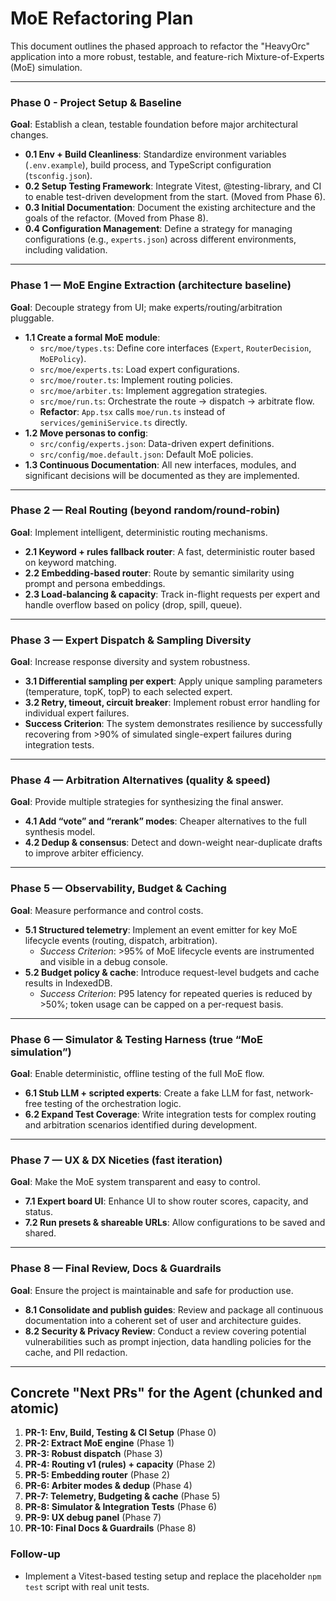 # MoE Refactoring Plan

This document outlines the phased approach to refactor the "HeavyOrc" application into a more robust, testable, and feature-rich Mixture-of-Experts (MoE) simulation.

---

### Phase 0 - Project Setup & Baseline

**Goal**: Establish a clean, testable foundation before major architectural changes.

*   **0.1 Env + Build Cleanliness**: Standardize environment variables (`.env.example`), build process, and TypeScript configuration (`tsconfig.json`).
*   **0.2 Setup Testing Framework**: Integrate Vitest, @testing-library, and CI to enable test-driven development from the start. (Moved from Phase 6).
*   **0.3 Initial Documentation**: Document the existing architecture and the goals of the refactor. (Moved from Phase 8).
*   **0.4 Configuration Management**: Define a strategy for managing configurations (e.g., `experts.json`) across different environments, including validation.

---

### Phase 1 — MoE Engine Extraction (architecture baseline)

**Goal**: Decouple strategy from UI; make experts/routing/arbitration pluggable.

*   **1.1 Create a formal MoE module**:
    *   `src/moe/types.ts`: Define core interfaces (`Expert`, `RouterDecision`, `MoEPolicy`).
    *   `src/moe/experts.ts`: Load expert configurations.
    *   `src/moe/router.ts`: Implement routing policies.
    *   `src/moe/arbiter.ts`: Implement aggregation strategies.
    *   `src/moe/run.ts`: Orchestrate the route → dispatch → arbitrate flow.
    *   **Refactor**: `App.tsx` calls `moe/run.ts` instead of `services/geminiService.ts` directly.
*   **1.2 Move personas to config**:
    *   `src/config/experts.json`: Data-driven expert definitions.
    *   `src/config/moe.default.json`: Default MoE policies.
*   **1.3 Continuous Documentation**: All new interfaces, modules, and significant decisions will be documented as they are implemented.

---

### Phase 2 — Real Routing (beyond random/round-robin)

**Goal**: Implement intelligent, deterministic routing mechanisms.

*   **2.1 Keyword + rules fallback router**: A fast, deterministic router based on keyword matching.
*   **2.2 Embedding-based router**: Route by semantic similarity using prompt and persona embeddings.
*   **2.3 Load-balancing & capacity**: Track in-flight requests per expert and handle overflow based on policy (drop, spill, queue).

---

### Phase 3 — Expert Dispatch & Sampling Diversity

**Goal**: Increase response diversity and system robustness.

*   **3.1 Differential sampling per expert**: Apply unique sampling parameters (temperature, topK, topP) to each selected expert.
*   **3.2 Retry, timeout, circuit breaker**: Implement robust error handling for individual expert failures.
*   **Success Criterion**: The system demonstrates resilience by successfully recovering from >90% of simulated single-expert failures during integration tests.

---

### Phase 4 — Arbitration Alternatives (quality & speed)

**Goal**: Provide multiple strategies for synthesizing the final answer.

*   **4.1 Add “vote” and “rerank” modes**: Cheaper alternatives to the full synthesis model.
*   **4.2 Dedup & consensus**: Detect and down-weight near-duplicate drafts to improve arbiter efficiency.

---

### Phase 5 — Observability, Budget & Caching

**Goal**: Measure performance and control costs.

*   **5.1 Structured telemetry**: Implement an event emitter for key MoE lifecycle events (routing, dispatch, arbitration).
    *   *Success Criterion*: >95% of MoE lifecycle events are instrumented and visible in a debug console.
*   **5.2 Budget policy & cache**: Introduce request-level budgets and cache results in IndexedDB.
    *   *Success Criterion*: P95 latency for repeated queries is reduced by >50%; token usage can be capped on a per-request basis.

---

### Phase 6 — Simulator & Testing Harness (true “MoE simulation”)

**Goal**: Enable deterministic, offline testing of the full MoE flow.

*   **6.1 Stub LLM + scripted experts**: Create a fake LLM for fast, network-free testing of the orchestration logic.
*   **6.2 Expand Test Coverage**: Write integration tests for complex routing and arbitration scenarios identified during development.

---

### Phase 7 — UX & DX Niceties (fast iteration)

**Goal**: Make the MoE system transparent and easy to control.

*   **7.1 Expert board UI**: Enhance UI to show router scores, capacity, and status.
*   **7.2 Run presets & shareable URLs**: Allow configurations to be saved and shared.

---

### Phase 8 — Final Review, Docs & Guardrails

**Goal**: Ensure the project is maintainable and safe for production use.

*   **8.1 Consolidate and publish guides**: Review and package all continuous documentation into a coherent set of user and architecture guides.
*   **8.2 Security & Privacy Review**: Conduct a review covering potential vulnerabilities such as prompt injection, data handling policies for the cache, and PII redaction.

---

## Concrete "Next PRs" for the Agent (chunked and atomic)
1.	**PR-1: Env, Build, Testing & CI Setup** (Phase 0)
2.	**PR-2: Extract MoE engine** (Phase 1)
3.	**PR-3: Robust dispatch** (Phase 3)
4.	**PR-4: Routing v1 (rules) + capacity** (Phase 2)
5.	**PR-5: Embedding router** (Phase 2)
6.	**PR-6: Arbiter modes & dedup** (Phase 4)
7.	**PR-7: Telemetry, Budgeting & cache** (Phase 5)
8.	**PR-8: Simulator & Integration Tests** (Phase 6)
9.	**PR-9: UX debug panel** (Phase 7)
10.	**PR-10: Final Docs & Guardrails** (Phase 8)
### Follow-up

- Implement a Vitest-based testing setup and replace the placeholder `npm test` script with real unit tests.
